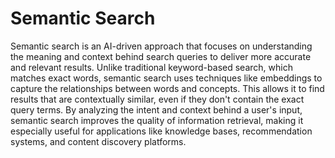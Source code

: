 # Semantic Search

Semantic search is an AI-driven approach that focuses on understanding the meaning and context behind search queries to deliver more accurate and relevant results. Unlike traditional keyword-based search, which matches exact words, semantic search uses techniques like embeddings to capture the relationships between words and concepts. This allows it to find results that are contextually similar, even if they don't contain the exact query terms. By analyzing the intent and context behind a user's input, semantic search improves the quality of information retrieval, making it especially useful for applications like knowledge bases, recommendation systems, and content discovery platforms.